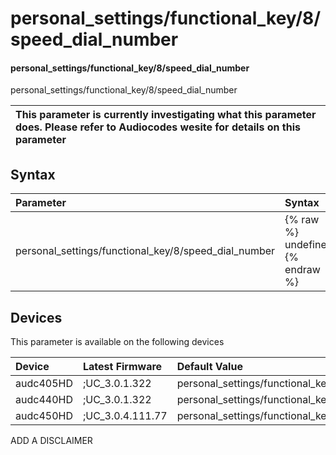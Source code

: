 ﻿---
description: personal_settings/functional_key/8/speed_dial_number
search: false
---

# personal_settings/functional_key/8/speed_dial_number

#### personal_settings/functional_key/8/speed_dial_number

personal_settings/functional_key/8/speed_dial_number


| This parameter is currently investigating what this parameter does. Please refer to Audiocodes wesite for details on this parameter | 
| :--- |

## Syntax
| Parameter | Syntax |
| :--- | :--- |
|personal_settings/functional_key/8/speed_dial_number | {% raw %} undefined {% endraw %}|

## Devices
This parameter is available on the following devices

| Device | Latest Firmware | Default Value |
|:---|:---|:---|
| audc405HD | ;UC_3.0.1.322 | personal_settings/functional_key/8/speed_dial_number= 
| audc440HD | ;UC_3.0.1.322 | personal_settings/functional_key/8/speed_dial_number= 
| audc450HD | ;UC_3.0.4.111.77 | personal_settings/functional_key/8/speed_dial_number= 

ADD A DISCLAIMER
